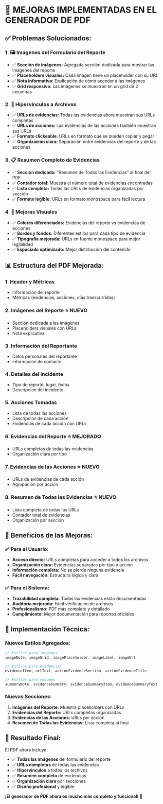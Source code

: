 # 🚀 **MEJORAS IMPLEMENTADAS EN EL GENERADOR DE PDF**

## ✅ **Problemas Solucionados:**

### **1. 🖼️ Imágenes del Formulario del Reporte**
- ✅ **Sección de imágenes:** Agregada sección dedicada para mostrar las imágenes del reporte
- ✅ **Placeholders visuales:** Cada imagen tiene un placeholder con su URL
- ✅ **Nota informativa:** Explicación de cómo acceder a las imágenes
- ✅ **Grid responsivo:** Las imágenes se muestran en un grid de 2 columnas

### **2. 🔗 Hipervínculos a Archivos**
- ✅ **URLs de evidencias:** Todas las evidencias ahora muestran sus URLs completas
- ✅ **URLs de acciones:** Las evidencias de las acciones también muestran sus URLs
- ✅ **Formato clickeable:** URLs en formato que se pueden copiar y pegar
- ✅ **Organización clara:** Separación entre evidencias del reporte y de las acciones

### **3. 📋 Resumen Completo de Evidencias**
- ✅ **Sección dedicada:** "Resumen de Todas las Evidencias" al final del PDF
- ✅ **Contador total:** Muestra el número total de evidencias encontradas
- ✅ **Lista completa:** Todas las URLs de evidencias organizadas por sección
- ✅ **Formato legible:** URLs en formato monospace para fácil lectura

### **4. 🎨 Mejoras Visuales**
- ✅ **Colores diferenciados:** Evidencias del reporte vs evidencias de acciones
- ✅ **Bordes y fondos:** Diferentes estilos para cada tipo de evidencia
- ✅ **Tipografía mejorada:** URLs en fuente monospace para mejor legibilidad
- ✅ **Espaciado optimizado:** Mejor distribución del contenido

## 📊 **Estructura del PDF Mejorada:**

### **1. Header y Métricas**
- Información del reporte
- Métricas (evidencias, acciones, días transcurridos)

### **2. Imágenes del Reporte** ⭐ **NUEVO**
- Sección dedicada a las imágenes
- Placeholders visuales con URLs
- Nota explicativa

### **3. Información del Reportante**
- Datos personales del reportante
- Información de contacto

### **4. Detalles del Incidente**
- Tipo de reporte, lugar, fecha
- Descripción del incidente

### **5. Acciones Tomadas**
- Lista de todas las acciones
- Descripción de cada acción
- Evidencias de cada acción con URLs

### **6. Evidencias del Reporte** ⭐ **MEJORADO**
- URLs completas de todas las evidencias
- Organización clara por tipo

### **7. Evidencias de las Acciones** ⭐ **NUEVO**
- URLs de evidencias de cada acción
- Agrupación por acción

### **8. Resumen de Todas las Evidencias** ⭐ **NUEVO**
- Lista completa de todas las URLs
- Contador total de evidencias
- Organización por sección

## 🎯 **Beneficios de las Mejoras:**

### **✅ Para el Usuario:**
- **Acceso directo:** URLs completas para acceder a todos los archivos
- **Organización clara:** Evidencias separadas por tipo y acción
- **Información completa:** No se pierde ninguna evidencia
- **Fácil navegación:** Estructura lógica y clara

### **✅ Para el Sistema:**
- **Trazabilidad completa:** Todas las evidencias están documentadas
- **Auditoría mejorada:** Fácil verificación de archivos
- **Profesionalismo:** PDF más completo y detallado
- **Cumplimiento:** Mejor documentación para reportes oficiales

## 🔧 **Implementación Técnica:**

### **Nuevos Estilos Agregados:**
```typescript
// Estilos para imágenes
imageNote, imageGrid, imagePlaceholder, imageLabel, imageUrl

// Estilos para evidencias
evidenceItem, urlText, actionEvidenceSection, actionEvidenceTitle

// Estilos para resumen
summaryNote, evidenceSummary, evidenceSummaryItem, evidenceSummaryText
```

### **Nuevas Secciones:**
1. **Imágenes del Reporte:** Muestra placeholders con URLs
2. **Evidencias del Reporte:** URLs completas organizadas
3. **Evidencias de las Acciones:** URLs por acción
4. **Resumen de Todas las Evidencias:** Lista completa al final

## 🚀 **Resultado Final:**

El PDF ahora incluye:
- ✅ **Todas las imágenes** del formulario del reporte
- ✅ **URLs completas** de todas las evidencias
- ✅ **Hipervínculos** a todos los archivos
- ✅ **Resumen completo** de evidencias
- ✅ **Organización clara** por secciones
- ✅ **Diseño profesional** y legible

**¡El generador de PDF ahora es mucho más completo y funcional!** 🎉
